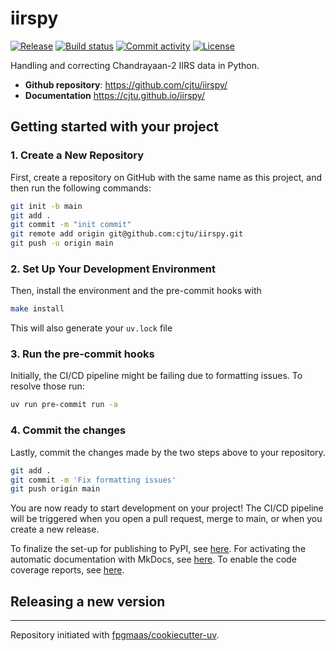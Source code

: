 # iirspy

[![Release](https://img.shields.io/github/v/release/cjtu/iirspy)](https://img.shields.io/github/v/release/cjtu/iirspy)
[![Build status](https://img.shields.io/github/actions/workflow/status/cjtu/iirspy/main.yml?branch=main)](https://github.com/cjtu/iirspy/actions/workflows/main.yml?query=branch%3Amain)
[![Commit activity](https://img.shields.io/github/commit-activity/m/cjtu/iirspy)](https://img.shields.io/github/commit-activity/m/cjtu/iirspy)
[![License](https://img.shields.io/github/license/cjtu/iirspy)](https://img.shields.io/github/license/cjtu/iirspy)

Handling and correcting Chandrayaan-2 IIRS data in Python.

- **Github repository**: <https://github.com/cjtu/iirspy/>
- **Documentation** <https://cjtu.github.io/iirspy/>

## Getting started with your project

### 1. Create a New Repository

First, create a repository on GitHub with the same name as this project, and then run the following commands:

```bash
git init -b main
git add .
git commit -m "init commit"
git remote add origin git@github.com:cjtu/iirspy.git
git push -u origin main
```

### 2. Set Up Your Development Environment

Then, install the environment and the pre-commit hooks with

```bash
make install
```

This will also generate your `uv.lock` file

### 3. Run the pre-commit hooks

Initially, the CI/CD pipeline might be failing due to formatting issues. To resolve those run:

```bash
uv run pre-commit run -a
```

### 4. Commit the changes

Lastly, commit the changes made by the two steps above to your repository.

```bash
git add .
git commit -m 'Fix formatting issues'
git push origin main
```

You are now ready to start development on your project!
The CI/CD pipeline will be triggered when you open a pull request, merge to main, or when you create a new release.

To finalize the set-up for publishing to PyPI, see [here](https://fpgmaas.github.io/cookiecutter-uv/features/publishing/#set-up-for-pypi).
For activating the automatic documentation with MkDocs, see [here](https://fpgmaas.github.io/cookiecutter-uv/features/mkdocs/#enabling-the-documentation-on-github).
To enable the code coverage reports, see [here](https://fpgmaas.github.io/cookiecutter-uv/features/codecov/).

## Releasing a new version



---

Repository initiated with [fpgmaas/cookiecutter-uv](https://github.com/fpgmaas/cookiecutter-uv).
